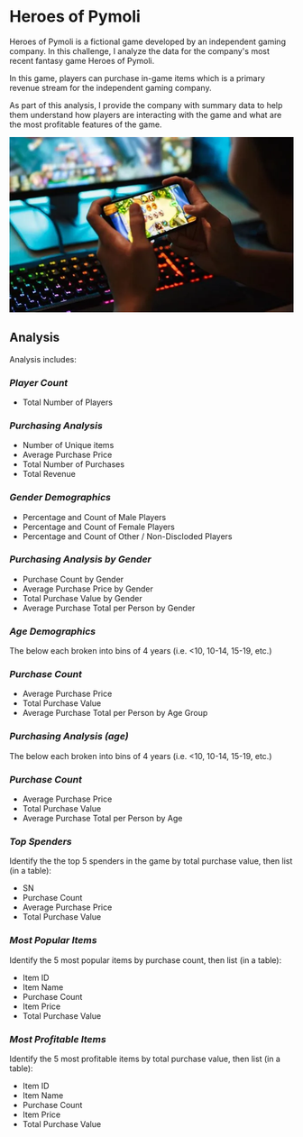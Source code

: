 # Heroes of Pymoli

Heroes of Pymoli is a fictional game developed by an independent gaming company.  In this challenge, I analyze the data for the company's most recent fantasy game Heroes of Pymoli.

In this game, players can purchase in-game items which is a primary revenue stream for the independent gaming company.

As part of this analysis, I provide the company with summary data to help them understand how players are interacting with the game and what are the most profitable features of the game.

![View](Images/mobile_game.png)

## **Analysis**

Analysis includes:

### *Player Count*
* Total Number of Players

### *Purchasing Analysis*
* Number of Unique items
* Average Purchase Price
* Total Number of Purchases
* Total Revenue

### *Gender Demographics*
* Percentage and Count of Male Players
* Percentage and Count of Female Players
* Percentage and Count of Other / Non-Discloded Players

### *Purchasing Analysis by Gender*
* Purchase Count by Gender
* Average Purchase Price by Gender
* Total Purchase Value by Gender
* Average Purchase Total per Person by Gender

### *Age Demographics*

The below each broken into bins of 4 years (i.e. <10, 10-14, 15-19, etc.)

### *Purchase Count*
* Average Purchase Price
* Total Purchase Value
* Average Purchase Total per Person by Age Group

### *Purchasing Analysis (age)*

The below each broken into bins of 4 years (i.e. <10, 10-14, 15-19, etc.)

### *Purchase Count*
* Average Purchase Price
* Total Purchase Value
* Average Purchase Total per Person by Age

### *Top Spenders*

Identify the the top 5 spenders in the game by total purchase value, then list (in a table):

* SN
* Purchase Count
* Average Purchase Price
* Total Purchase Value

### *Most Popular Items*

Identify the 5 most popular items by purchase count, then list (in a table):

* Item ID
* Item Name
* Purchase Count
* Item Price
* Total Purchase Value

### *Most Profitable Items*

Identify the 5 most profitable items by total purchase value, then list (in a table):

* Item ID
* Item Name
* Purchase Count
* Item Price
* Total Purchase Value